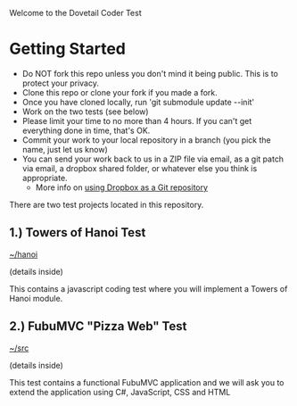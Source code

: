 Welcome to the Dovetail Coder Test

# Getting Started

- Do NOT fork this repo unless you don't mind it being public. This is to protect your privacy.
- Clone this repo or clone your fork if you made a fork.
- Once you have cloned locally, run 'git submodule update --init'
- Work on the two tests (see below)
- Please limit your time to no more than 4 hours. If you can't get everything done in time, that's OK.
- Commit your work to your local repository in a branch (you pick the name, just let us know)
- You can send your work back to us in a ZIP file via email, as a git patch via email, a dropbox shared folder, or whatever else you think is appropriate.
  - More info on [using Dropbox as a Git repository](http://rogerstringer.com/2012/04/16/using-dropbox-as-a-git-repository)


There are two test projects located in this repository.

## 1.) Towers of Hanoi Test

[~/hanoi](https://github.com/DovetailSoftware/coder-test/tree/master/hanoi)

(details inside)

This contains a javascript coding test where you will 
implement a Towers of Hanoi module. 


## 2.) FubuMVC "Pizza Web" Test

[~/src](https://github.com/DovetailSoftware/coder-test/tree/master/src) 

(details inside)

This test contains a functional FubuMVC application and we will
ask you to extend the application using C#, JavaScript, CSS and HTML


